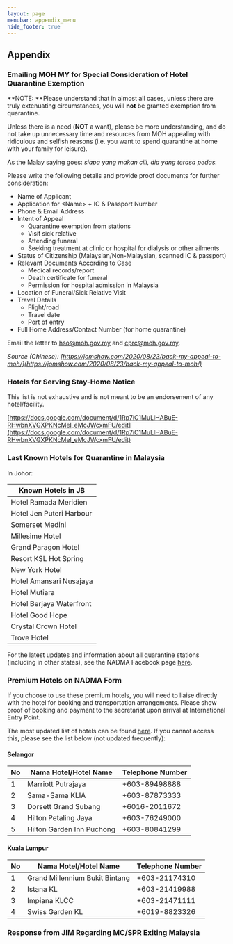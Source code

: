 ```yaml
---
layout: page
menubar: appendix_menu
hide_footer: true
---
```


## Appendix 

### Emailing MOH MY for Special Consideration of Hotel Quarantine Exemption 

**NOTE: **Please understand that in almost all cases, unless there are truly extenuating circumstances, you will **not** be granted exemption from quarantine. 

Unless there is a need (**NOT** a want), please be more understanding, and do not take up unnecessary time and resources from MOH appealing with ridiculous and selfish reasons (i.e. you want to spend quarantine at home with your family for leisure).

As the Malay saying goes: _siapa yang makan cili, dia yang terasa pedas._

Please write the following details and provide proof documents for further consideration:



*   Name of Applicant
*   Application for &lt;Name> + IC & Passport Number
*   Phone & Email Address
*   Intent of Appeal
    *   Quarantine exemption from stations
    *   Visit sick relative
    *   Attending funeral
    *   Seeking treatment at clinic or hospital for dialysis or other ailments
*   Status of Citizenship (Malaysian/Non-Malaysian, scanned IC & passport)
*   Relevant Documents According to Case
    *   Medical records/report
    *   Death certificate for funeral
    *   Permission for hospital admission in Malaysia
*   Location of Funeral/Sick Relative Visit
*   Travel Details
    *   Flight/road
    *   Travel date
    *   Port of entry
*   Full Home Address/Contact Number (for home quarantine)

Email the letter to [hso@moh.gov.my](mailto:hso@moh.gov.my) and [cprc@moh.gov.my](mailto:cprc@moh.gov.my).

_Source (Chinese): [https://jomshow.com/2020/08/23/back-my-appeal-to-moh/](https://jomshow.com/2020/08/23/back-my-appeal-to-moh/)_


### Hotels for Serving Stay-Home Notice 

This list is not exhaustive and is not meant to be an endorsement of any hotel/facility.

[https://docs.google.com/document/d/1Rp7iC1MuLlHABuE-RHwbnXVGXPKNcMel_eMcJWcxmFU/edit](https://docs.google.com/document/d/1Rp7iC1MuLlHABuE-RHwbnXVGXPKNcMel_eMcJWcxmFU/edit)


### 


### Last Known Hotels for Quarantine in Malaysia 

In Johor:

| Known Hotels in JB       |
|--------------------------|
| Hotel Ramada Meridien    |
| Hotel Jen Puteri Harbour |
| Somerset Medini          |
| Millesime Hotel          |
| Grand Paragon Hotel      |
| Resort KSL Hot Spring    |
| New York Hotel           |
| Hotel Amansari Nusajaya  |
| Hotel Mutiara            |
| Hotel Berjaya Waterfront |
| Hotel Good Hope          |
| Crystal Crown Hotel      |
| Trove Hotel              |


For the latest updates and information about all quarantine stations (including in other states), see the NADMA Facebook page [here](https://www.facebook.com/nadma.pmd/).



### Premium Hotels on NADMA Form 

If you choose to use these premium hotels, you will need to liaise directly with the hotel for booking and transportation arrangements. Please show proof of booking and payment to the secretariat upon arrival at International Entry Point.

The most updated list of hotels can be found [here](http://www.nadma.gov.my/component/sppagebuilder/?view=page&id=190). If you cannot access this, please see the list below (not updated frequently):


#### Selangor 

| No | Nama Hotel/Hotel Name     | Telephone Number |
|----|---------------------------|------------------|
|  1 | Marriott Putrajaya        | +603-89498888    |
|  2 | Sama-Sama KLIA            | +603-87873333    |
|  3 | Dorsett Grand Subang      | +6016-2011672    |
|  4 | Hilton Petaling Jaya      | +603-76249000    |
|  5 | Hilton Garden Inn Puchong | +603-80841299    |

#### Kuala Lumpur 

| No | Nama Hotel/Hotel Name          | Telephone Number |
|----|--------------------------------|------------------|
|  1 | Grand Millennium Bukit Bintang | +603-21174310    |
|  2 | Istana KL                      | +603-21419988    |
|  3 | Impiana KLCC                   | +603-21471111    |
|  4 | Swiss Garden KL                | +6019-8823326    |


### Response from JIM Regarding MC/SPR Exiting Malaysia 

